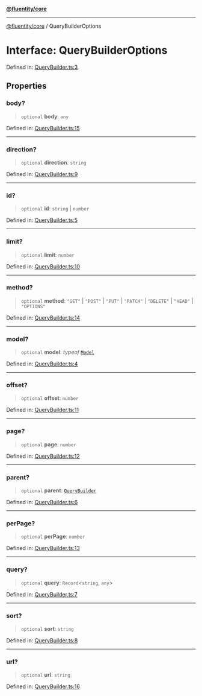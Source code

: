 [**@fluentity/core**](../README.md)

***

[@fluentity/core](../globals.md) / QueryBuilderOptions

# Interface: QueryBuilderOptions

Defined in: [QueryBuilder.ts:3](https://github.com/cedricpierre/fluentity-core/blob/3545f27c0a85945d554127b597e9fe870d03f95a/src/QueryBuilder.ts#L3)

## Properties

### body?

> `optional` **body**: `any`

Defined in: [QueryBuilder.ts:15](https://github.com/cedricpierre/fluentity-core/blob/3545f27c0a85945d554127b597e9fe870d03f95a/src/QueryBuilder.ts#L15)

***

### direction?

> `optional` **direction**: `string`

Defined in: [QueryBuilder.ts:9](https://github.com/cedricpierre/fluentity-core/blob/3545f27c0a85945d554127b597e9fe870d03f95a/src/QueryBuilder.ts#L9)

***

### id?

> `optional` **id**: `string` \| `number`

Defined in: [QueryBuilder.ts:5](https://github.com/cedricpierre/fluentity-core/blob/3545f27c0a85945d554127b597e9fe870d03f95a/src/QueryBuilder.ts#L5)

***

### limit?

> `optional` **limit**: `number`

Defined in: [QueryBuilder.ts:10](https://github.com/cedricpierre/fluentity-core/blob/3545f27c0a85945d554127b597e9fe870d03f95a/src/QueryBuilder.ts#L10)

***

### method?

> `optional` **method**: `"GET"` \| `"POST"` \| `"PUT"` \| `"PATCH"` \| `"DELETE"` \| `"HEAD"` \| `"OPTIONS"`

Defined in: [QueryBuilder.ts:14](https://github.com/cedricpierre/fluentity-core/blob/3545f27c0a85945d554127b597e9fe870d03f95a/src/QueryBuilder.ts#L14)

***

### model?

> `optional` **model**: *typeof* [`Model`](../classes/Model.md)

Defined in: [QueryBuilder.ts:4](https://github.com/cedricpierre/fluentity-core/blob/3545f27c0a85945d554127b597e9fe870d03f95a/src/QueryBuilder.ts#L4)

***

### offset?

> `optional` **offset**: `number`

Defined in: [QueryBuilder.ts:11](https://github.com/cedricpierre/fluentity-core/blob/3545f27c0a85945d554127b597e9fe870d03f95a/src/QueryBuilder.ts#L11)

***

### page?

> `optional` **page**: `number`

Defined in: [QueryBuilder.ts:12](https://github.com/cedricpierre/fluentity-core/blob/3545f27c0a85945d554127b597e9fe870d03f95a/src/QueryBuilder.ts#L12)

***

### parent?

> `optional` **parent**: [`QueryBuilder`](../classes/QueryBuilder.md)

Defined in: [QueryBuilder.ts:6](https://github.com/cedricpierre/fluentity-core/blob/3545f27c0a85945d554127b597e9fe870d03f95a/src/QueryBuilder.ts#L6)

***

### perPage?

> `optional` **perPage**: `number`

Defined in: [QueryBuilder.ts:13](https://github.com/cedricpierre/fluentity-core/blob/3545f27c0a85945d554127b597e9fe870d03f95a/src/QueryBuilder.ts#L13)

***

### query?

> `optional` **query**: `Record`\<`string`, `any`\>

Defined in: [QueryBuilder.ts:7](https://github.com/cedricpierre/fluentity-core/blob/3545f27c0a85945d554127b597e9fe870d03f95a/src/QueryBuilder.ts#L7)

***

### sort?

> `optional` **sort**: `string`

Defined in: [QueryBuilder.ts:8](https://github.com/cedricpierre/fluentity-core/blob/3545f27c0a85945d554127b597e9fe870d03f95a/src/QueryBuilder.ts#L8)

***

### url?

> `optional` **url**: `string`

Defined in: [QueryBuilder.ts:16](https://github.com/cedricpierre/fluentity-core/blob/3545f27c0a85945d554127b597e9fe870d03f95a/src/QueryBuilder.ts#L16)
